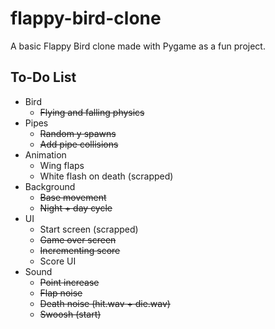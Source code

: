 # flappy-bird-clone

A basic Flappy Bird clone made with Pygame as a fun project.

## To-Do List
- Bird
    - ~~Flying and falling physics~~
- Pipes
    - ~~Random y spawns~~
    - ~~Add pipe collisions~~
- Animation
    - Wing flaps
    - White flash on death (scrapped)
- Background
    - ~~Base movement~~
    - ~~Night + day cycle~~
- UI
    - Start screen (scrapped)
    - ~~Game over screen~~
    - ~~Incrementing score~~
    - Score UI
- Sound
    - ~~Point increase~~
    - ~~Flap noise~~
    - ~~Death noise (hit.wav + die.wav)~~
    - ~~Swoosh (start)~~
